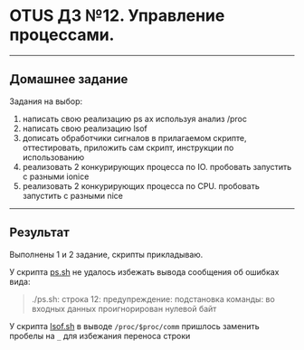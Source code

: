 # OTUS ДЗ №12.   Управление процессами. #
-----------------------------------------------------------------------
## Домашнее задание ##

Задания на выбор:
1. написать свою реализацию ps ax используя анализ /proc
2. написать свою реализацию lsof
3. дописать обработчики сигналов в прилагаемом скрипте, оттестировать, приложить сам скрипт, инструкции по использованию
4. реализовать 2 конкурирующих процесса по IO. пробовать запустить с разными ionice
5. реализовать 2 конкурирующих процесса по CPU. пробовать запустить с разными nice
-----------------------------------------------------------------------

## Результат ##
Выполнены 1 и 2 задание, скрипты прикладываю.

У скрипта   [ps.sh](https://github.com/UtrGrd/otus_hw12_proc/blob/main/ps.sh) не удалось избежать вывода сообщения об ошибках вида:
>./ps.sh: строка 12: предупреждение: подстановка команды: во входных данных проигнорирован нулевой байт

У скрипта [lsof.sh](https://github.com/UtrGrd/otus_hw12_proc/blob/main/lsof.sh) в выводе ```/proc/$proc/comm``` пришлось заменить пробелы на ```_``` для избежания переноса строки
